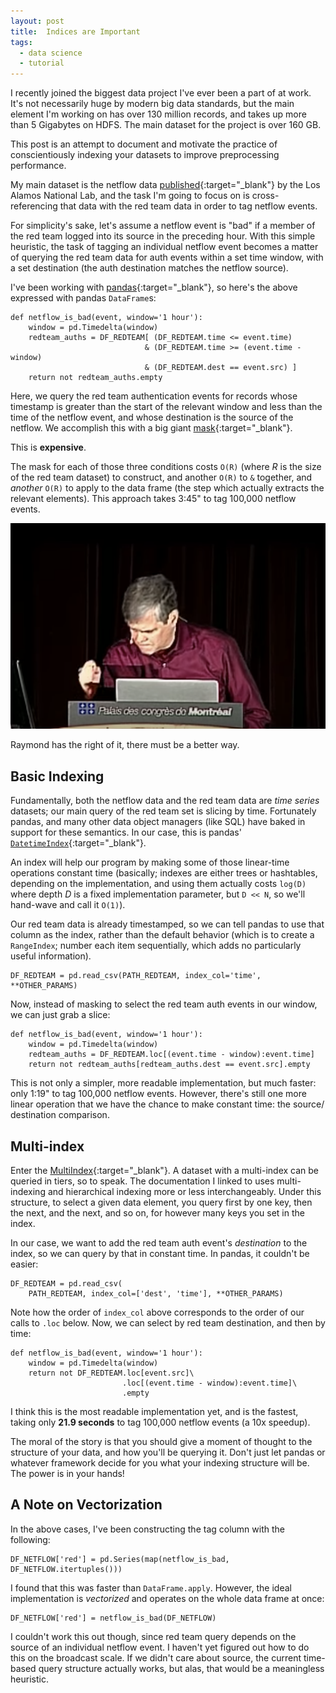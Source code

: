 ```yaml
---
layout: post
title:  Indices are Important
tags:
  - data science
  - tutorial
---
```


I recently joined the biggest data project I've ever been a part of at work.
It's not necessarily huge by modern big data standards, but the main element
I'm working on has over 130 million records, and takes up more than 5 Gigabytes
on HDFS. The main dataset for the project is over 160 GB.

This post is an attempt to document and motivate the practice of
conscientiously indexing your datasets to improve preprocessing performance.

<!-- MORE -->

My main dataset is the netflow data [published<i class="fa
fa-external-link"></i>][data]{:target="_blank"} by the Los Alamos National
Lab, and the task I'm going to focus on is cross-referencing that data with the
red team data in order to tag netflow events.

[data]: https://csr.lanl.gov/data/cyber1

For simplicity's sake, let's assume a netflow event is "bad" if a member of the
red team logged into its source in the preceding hour. With this simple
heuristic, the task of tagging an individual netflow event becomes a matter of
querying the red team data for auth events within a set time window, with a set
destination (the auth destination matches the netflow source).

I've been working with [pandas<i class="fa
fa-external-link"></i>][pandas]{:target="_blank"}, so here's the above
expressed with pandas `DataFrame`s:

<pre><code class="python">def netflow_is_bad(event, window='1 hour'):
    window = pd.Timedelta(window)
    redteam_auths = DF_REDTEAM[ (DF_REDTEAM.time <= event.time)
                              & (DF_REDTEAM.time >= (event.time - window)
                              & (DF_REDTEAM.dest == event.src) ]
    return not redteam_auths.empty
</code></pre>

Here, we query the red team authentication events for records whose timestamp
is greater than the start of the relevant window and less than the time of the
netflow event, and whose destination is the source of the netflow. We
accomplish this with a big giant [mask<i class="fa
fa-external-link"></i>][mask]{:target="_blank"}.

This is **expensive**.

The mask for each of those three conditions costs `O(R)` (where *R* is the size
of the red team dataset) to construct, and another `O(R)` to `&` together, and
*another* `O(R)` to apply to the data frame (the step which actually extracts
the relevant elements). This approach takes 3:45" to tag 100,000 netflow
events.

![There must be a better way!](/assets/img/better_way.png)

Raymond has the right of it, there must be a better way.

[pandas]: http://pandas.pydata.org
[mask]: https://pandas.pydata.org/pandas-docs/stable/indexing.html#boolean-indexing

## Basic Indexing

Fundamentally, both the netflow data and the red team data are *time series*
datasets; our main query of the red team set is slicing by time. Fortunately
pandas, and many other data object managers (like SQL) have baked in support
for these semantics. In our case, this is pandas' [`DatetimeIndex`<i class="fa
fa-external-link"></i>][dtindex]{:target="_blank"}.

[dtindex]: https://pandas.pydata.org/pandas-docs/stable/generated/pandas.DatetimeIndex.html

An index will help our program by making some of those linear-time operations
constant time (basically; indexes are either trees or hashtables, depending on
the implementation, and using them actually costs `log(D)` where depth *D* is a
fixed implementation parameter, but `D << N`, so we'll hand-wave and call it
`O(1)`).

Our red team data is already timestamped, so we can tell pandas to use that
column as the index, rather than the default behavior (which is to create a
`RangeIndex`; number each item sequentially, which adds no particularly useful
information).

<pre><code class="python">DF_REDTEAM = pd.read_csv(PATH_REDTEAM, index_col='time', **OTHER_PARAMS)</code></pre>

Now, instead of masking to select the red team auth events in our window, we
can just grab a slice:

<pre><code class="python">def netflow_is_bad(event, window='1 hour'):
    window = pd.Timedelta(window)
    redteam_auths = DF_REDTEAM.loc[(event.time - window):event.time]
    return not redteam_auths[redteam_auths.dest == event.src].empty
</code></pre>

This is not only a simpler, more readable implementation, but much faster: only
1:19" to tag 100,000 netflow events. However, there's still one more linear
operation that we have the chance to make constant time: the source/
destination comparison.

## Multi-index

Enter the [MultiIndex<i class="fa
fa-external-link"></i>][multiindex]{:target="_blank"}. A dataset with a
multi-index can be queried in tiers, so to speak. The documentation I linked to
uses multi-indexing and hierarchical indexing more or less interchangeably.
Under this structure, to select a given data element, you query first by one
key, then the next, and the next, and so on, for however many keys you set in
the index.

[multiindex]: https://pandas.pydata.org/pandas-docs/stable/advanced.html

In our case, we want to add the red team auth event's *destination* to the
index, so we can query by that in constant time. In pandas, it couldn't be
easier:

<pre><code class="python">DF_REDTEAM = pd.read_csv(
    PATH_REDTEAM, index_col=['dest', 'time'], **OTHER_PARAMS)
</code></pre>

Note how the order of `index_col` above corresponds to the order of our calls
to `.loc` below. Now, we can select by red team destination, and then by time:

<pre><code class="python">def netflow_is_bad(event, window='1 hour'):
    window = pd.Timedelta(window)
    return not DF_REDTEAM.loc[event.src]\
                         .loc[(event.time - window):event.time]\
                         .empty
</code></pre>

I think this is the most readable implementation yet, and is the fastest,
taking only **21.9 seconds** to tag 100,000 netflow events (a 10x speedup).

The moral of the story is that you should give a moment of thought to the
structure of your data, and how you'll be querying it. Don't just let pandas or
whatever framework decide for you what your indexing structure will be. The
power is in your hands!

## A Note on Vectorization

In the above cases, I've been constructing the tag column with the following:

<pre><code class="python">DF_NETFLOW['red'] = pd.Series(map(netflow_is_bad, DF_NETFLOW.itertuples()))</code></pre>

I found that this was faster than `DataFrame.apply`. However, the ideal
implementation is *vectorized* and operates on the whole data frame at once:

<pre><code class="python">DF_NETFLOW['red'] = netflow_is_bad(DF_NETFLOW)</code></pre>

I couldn't work this out though, since red team query depends on the source of
an individual netflow event. I haven't yet figured out how to do this on the
broadcast scale. If we didn't care about source, the current time-based query
structure actually works, but alas, that would be a meaningless heuristic.
